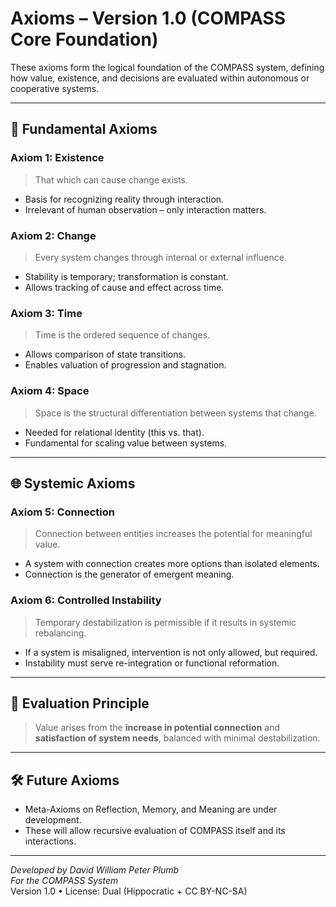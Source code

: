 # Axioms – Version 1.0 (COMPASS Core Foundation)

These axioms form the logical foundation of the COMPASS system, defining how value, existence, and decisions are evaluated within autonomous or cooperative systems.

---

## 🧩 Fundamental Axioms

### Axiom 1: Existence
> That which can cause change exists.

- Basis for recognizing reality through interaction.
- Irrelevant of human observation – only interaction matters.

### Axiom 2: Change
> Every system changes through internal or external influence.

- Stability is temporary; transformation is constant.
- Allows tracking of cause and effect across time.

### Axiom 3: Time
> Time is the ordered sequence of changes.

- Allows comparison of state transitions.
- Enables valuation of progression and stagnation.

### Axiom 4: Space
> Space is the structural differentiation between systems that change.

- Needed for relational identity (this vs. that).
- Fundamental for scaling value between systems.

---

## 🌐 Systemic Axioms

### Axiom 5: Connection
> Connection between entities increases the potential for meaningful value.

- A system with connection creates more options than isolated elements.
- Connection is the generator of emergent meaning.

### Axiom 6: Controlled Instability
> Temporary destabilization is permissible if it results in systemic rebalancing.

- If a system is misaligned, intervention is not only allowed, but required.
- Instability must serve re-integration or functional reformation.

---

## 🔄 Evaluation Principle

> Value arises from the **increase in potential connection** and **satisfaction of system needs**, balanced with minimal destabilization.

---

## 🛠️ Future Axioms

- Meta-Axioms on Reflection, Memory, and Meaning are under development.
- These will allow recursive evaluation of COMPASS itself and its interactions.

---

*Developed by David William Peter Plumb*  
*For the COMPASS System*  
Version 1.0 • License: Dual (Hippocratic + CC BY-NC-SA)
